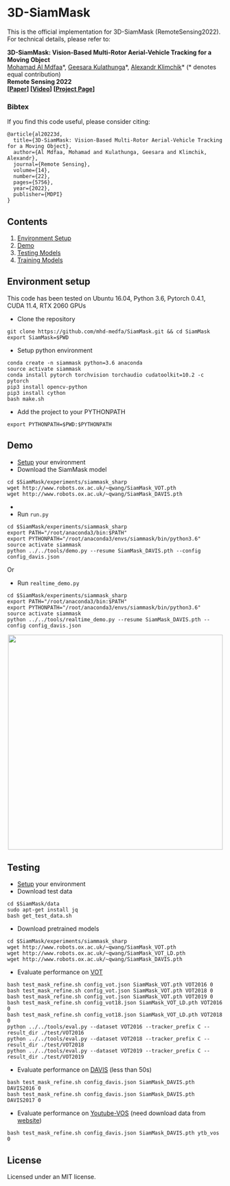 # 3D-SiamMask


This is the official implementation for 3D-SiamMask (RemoteSensing2022). For technical details, please refer to:

**3D-SiamMask: Vision-Based Multi-Rotor Aerial-Vehicle Tracking for a Moving Object** <br />
[Mohamad Al Mdfaa](https://mhd-medfa.github.io/)\*, [Geesara Kulathunga](https://scholar.google.ru/citations?user=6VtrN-MAAAAJ&hl=en)\*, [Alexandr Klimchik](https://scholar.google.fr/citations?user=KLpMBj0AAAAJ&hl=en)\* (\* denotes equal contribution) <br />
**Remote Sensing 2022** <br />
**[[Paper](https://www.mdpi.com/1945298)] [[Video](https://youtu.be/za2jyAssKWE)] [[Project Page](https://sites.google.com/view/3d-siammask/home)]** <br />


### Bibtex
If you find this code useful, please consider citing:

```
@article{al20223d,
  title={3D-SiamMask: Vision-Based Multi-Rotor Aerial-Vehicle Tracking for a Moving Object},
  author={Al Mdfaa, Mohamad and Kulathunga, Geesara and Klimchik, Alexandr},
  journal={Remote Sensing},
  volume={14},
  number={22},
  pages={5756},
  year={2022},
  publisher={MDPI}
}

```


## Contents
1. [Environment Setup](#environment-setup)
2. [Demo](#demo)
3. [Testing Models](#testing-models)
4. [Training Models](#training-models)

## Environment setup
This code has been tested on Ubuntu 16.04, Python 3.6, Pytorch 0.4.1, CUDA 11.4, RTX 2060 GPUs

- Clone the repository 
```
git clone https://github.com/mhd-medfa/SiamMask.git && cd SiamMask
export SiamMask=$PWD
```
- Setup python environment
```
conda create -n siammask python=3.6 anaconda
source activate siammask
conda install pytorch torchvision torchaudio cudatoolkit=10.2 -c pytorch
pip3 install opencv-python
pip3 install cython
bash make.sh
```
- Add the project to your PYTHONPATH
```
export PYTHONPATH=$PWD:$PYTHONPATH
```

## Demo
- [Setup](#environment-setup) your environment
- Download the SiamMask model
```shell
cd $SiamMask/experiments/siammask_sharp
wget http://www.robots.ox.ac.uk/~qwang/SiamMask_VOT.pth
wget http://www.robots.ox.ac.uk/~qwang/SiamMask_DAVIS.pth
```

- 
- Run `run.py`

```shell
cd $SiamMask/experiments/siammask_sharp
export PATH="/root/anaconda3/bin:$PATH"
export PYTHONPATH="/root/anaconda3/envs/siammask/bin/python3.6"
source activate siammask
python ../../tools/demo.py --resume SiamMask_DAVIS.pth --config config_davis.json
```
Or

- Run `realtime_demo.py`

```shell
cd $SiamMask/experiments/siammask_sharp
export PATH="/root/anaconda3/bin:$PATH"
export PYTHONPATH="/root/anaconda3/envs/siammask/bin/python3.6"
source activate siammask
python ../../tools/realtime_demo.py --resume SiamMask_DAVIS.pth --config config_davis.json
```

<div align="center">
  <img src="http://www.robots.ox.ac.uk/~qwang/SiamMask/img/SiamMask_demo.gif" width="500px" />
</div>


## Testing
- [Setup](#environment-setup) your environment
- Download test data
```shell
cd $SiamMask/data
sudo apt-get install jq
bash get_test_data.sh
```
- Download pretrained models
```shell
cd $SiamMask/experiments/siammask_sharp
wget http://www.robots.ox.ac.uk/~qwang/SiamMask_VOT.pth
wget http://www.robots.ox.ac.uk/~qwang/SiamMask_VOT_LD.pth
wget http://www.robots.ox.ac.uk/~qwang/SiamMask_DAVIS.pth
```
- Evaluate performance on [VOT](http://www.votchallenge.net/)
```shell
bash test_mask_refine.sh config_vot.json SiamMask_VOT.pth VOT2016 0
bash test_mask_refine.sh config_vot.json SiamMask_VOT.pth VOT2018 0
bash test_mask_refine.sh config_vot.json SiamMask_VOT.pth VOT2019 0
bash test_mask_refine.sh config_vot18.json SiamMask_VOT_LD.pth VOT2016 0
bash test_mask_refine.sh config_vot18.json SiamMask_VOT_LD.pth VOT2018 0
python ../../tools/eval.py --dataset VOT2016 --tracker_prefix C --result_dir ./test/VOT2016
python ../../tools/eval.py --dataset VOT2018 --tracker_prefix C --result_dir ./test/VOT2018
python ../../tools/eval.py --dataset VOT2019 --tracker_prefix C --result_dir ./test/VOT2019
```
- Evaluate performance on [DAVIS](https://davischallenge.org/) (less than 50s)
```shell
bash test_mask_refine.sh config_davis.json SiamMask_DAVIS.pth DAVIS2016 0
bash test_mask_refine.sh config_davis.json SiamMask_DAVIS.pth DAVIS2017 0
```
- Evaluate performance on [Youtube-VOS](https://youtube-vos.org/) (need download data from [website](https://youtube-vos.org/dataset/download))
```shell
bash test_mask_refine.sh config_davis.json SiamMask_DAVIS.pth ytb_vos 0
```


## License
Licensed under an MIT license.

